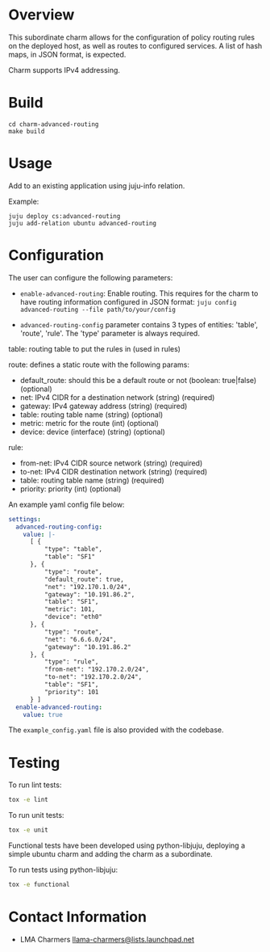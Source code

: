 # Overview

This subordinate charm allows for the configuration of policy routing rules on the deployed host,
as well as routes to configured services. A list of hash maps, in JSON format, is expected.

Charm supports IPv4 addressing.


# Build
```
cd charm-advanced-routing
make build
```

# Usage
Add to an existing application using juju-info relation.

Example:
```
juju deploy cs:advanced-routing
juju add-relation ubuntu advanced-routing
```

# Configuration                                                                 
The user can configure the following parameters:
 * `enable-advanced-routing`: Enable routing. This requires for the charm to have routing information configured in JSON format: ```juju config advanced-routing --file path/to/your/config```

 * `advanced-routing-config` parameter contains 3 types of entities: 'table', 'route', 'rule'. The 'type' parameter is always required.

table: routing table to put the rules in (used in rules)

route: defines a static route with the following params:
 - default_route: should this be a default route or not (boolean: true|false) (optional)
 - net:           IPv4 CIDR for a destination network (string) (required)
 - gateway:       IPv4 gateway address (string) (required)
 - table:         routing table name (string) (optional)
 - metric:        metric for the route (int) (optional)
 - device:        device (interface) (string) (optional)

rule:
 - from-net: IPv4 CIDR source network (string) (required)
 - to-net: IPv4 CIDR destination network (string) (required)
 - table: routing table name (string) (required)
 - priority: priority (int) (optional)

An example yaml config file below:

```yaml
settings:
  advanced-routing-config:
    value: |-
      [ {
          "type": "table",
          "table": "SF1"
      }, {
          "type": "route",
          "default_route": true,  
          "net": "192.170.1.0/24",
          "gateway": "10.191.86.2",      
          "table": "SF1",
          "metric": 101,
          "device": "eth0"
      }, {
          "type": "route",
          "net": "6.6.6.0/24",
          "gateway": "10.191.86.2"
      }, {
          "type": "rule",
          "from-net": "192.170.2.0/24",
          "to-net": "192.170.2.0/24",
          "table": "SF1",
          "priority": 101
      } ]
  enable-advanced-routing:
    value: true
```

The `example_config.yaml` file is also provided with the codebase.

# Testing                                                                       
To run lint tests:
```bash
tox -e lint

```
To run unit tests:
```bash
tox -e unit
```
Functional tests have been developed using python-libjuju, deploying a simple ubuntu charm and adding the charm as a subordinate.

To run tests using python-libjuju:
```bash
tox -e functional
```

# Contact Information

 * LMA Charmers <llama-charmers@lists.launchpad.net>
